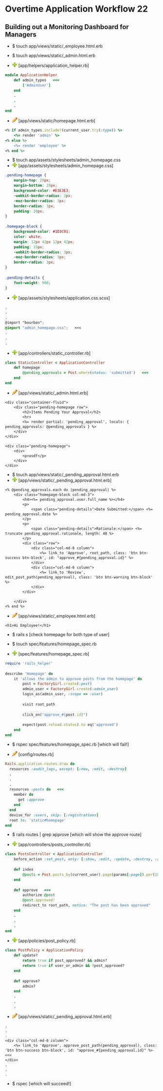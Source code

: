 # Overtime Application Workflow 22

## Building out a Monitoring Dashboard for Managers

- $ touch app/views/static/_employee.html.erb
- $ touch app/views/static/_admin.html.erb

- ![add](plus.png) [app/helpers/application_helper.rb]
```rb
module ApplicationHelper
	def admin_types   <<<
		['AdminUser']
	end
	.
	.
	.
end
```

- ![edit](edit.png) [app/views/static/homepage.html.erb]
```rb
<% if admin_types.include?(current_user.try(:type)) %>
	<%= render 'admin' %>
<% else %>
	<%= render 'employee' %>
<% end %>
```

- $ touch app/assets/stylesheets/admin_homepage.css
- ![add](plus.png) [app/assets/stylesheets/admin_homepage.css]
```css
.pending-homepage {
	margin-top: 20px;
	margin-bottom: 20px;
	background-color: #E3E3E3;
	-webkit-border-radius: 3px;
	-moz-border-radius: 3px;
	border-radius: 3px;
	padding: 20px;
}

.homepage-block {
	background-color: #1D3C91;
	color: white;
	margin: 12px 42px 12px 42px;
	padding: 15px;
	-webkit-border-radius: 3px;
	-moz-border-radius: 3px;
	border-radius: 3px;
}

.pending-details {
	font-weight: 900;
}
```

- ![add](plus.png) [app/assets/stylesheets/application.css.scss]
```scss
.
.
.
@import "bourbon";
@import "admin_homepage.css";   <<<
.
.
.
```

- ![add](plus.png) [app/controllers/static_controller.rb]
```rb
class StaticController < ApplicationController
	def homepage
		@pending_approvals = Post.where(status: 'submitted')   <<<
	end
end
```

- ![edit](edit.png) [app/views/static/_admin.html.erb]
```erb
<div class="container-fluid">
	<div class="pending-homepage row">
		<h2>Items Pending Your Approval</h2>
		<hr>
		<%= render partial: 'pending_approval', locals: { pending_approvals: @pending_approvals } %>
	</div>
</div>

<div class="pending-homepage">
	<div>
		<p>asdf</p>
	</div>
</div>
```

- $ touch app/views/static/_pending_approval.html.erb
- ![add](plus.png) [app/views/static/_pending_approval.html.erb]
```erb
<% @pending_approvals.each do |pending_approval| %>
	<div class="homepage-block col-md-3">
		<h4><%= pending_approval.user.full_name %></h4>
		<p>
			<span class="pending-details">Date Submitted:</span> <%= pending_approval.date %>
		</p>
		<p>
			<span class="pending-details">Rationale:</span> <%= truncate pending_approval.rationale, length: 48 %>
		</p>
		<div class="row">
			<div class="col-md-6 column">
				<%= link_to 'Approve', root_path, class: 'btn btn-success btn-block', id: "approve_#{pending_approval.id}" %>
			</div>
			<div class="col-md-6 column">
				<%= link_to 'Review', edit_post_path(pending_approval), class: 'btn btn-warning btn-block' %>
			</div>
		</div>

	</div>
<% end %>
```

- ![edit](edit.png) [app/views/static/_employee.html.erb]
```erb
<h1>Hi Employee!</h1>
```

- $ rails s [check homepage for both type of user]

- $ touch spec/features/homepage_spec.rb
- ![add](plus.png) [spec/features/homepage_spec.rb]
```rb
require 'rails_helper'

describe 'Homepage' do
	it 'allows the admin to approve posts from the homepage' do
		post = FactoryGirl.create(:post)
		admin_user = FactoryGirl.create(:admin_user)
		login_as(admin_user, :scope => :user)

		visit root_path

		click_on("approve_#{post.id}")

		expect(post.reload.status).to eq('approved')
	end
end
```

- $ rspec spec/features/homepage_spec.rb [which will fail!]

- ![edit](edit.png) [config/routes.rb]
```rb
Rails.application.routes.draw do
  resources :audit_logs, except: [:new, :edit, :destroy]
  .
  .
  .
  resources :posts do   <<<
    member do
      get :approve
    end
  end
  devise_for :users, skip: [:registrations]
  root to: 'static#homepage'
end
```

- $ rails routes | grep approve [which will show the approve route]

- ![add](plus.png) [app/controllers/posts_controller.rb]
```rb
class PostsController < ApplicationController
	before_action :set_post, only: [:show, :edit, :update, :destroy, :approve]   <<<

	def index
		@posts = Post.posts_by(current_user).page(params[:page]).per(10)
	end

	def approve   <<<
		authorize @post
		@post.approved!
		redirect_to root_path, notice: "The post has been approved"
	end
	.
	.
	.
end
```

- ![add](plus.png) [app/policies/post_policy.rb]
```rb
class PostPolicy < ApplicationPolicy
	def update?
		return true if post_approved? && admin?
		return true if user_or_admin && !post_approved?
	end	

	def approve?
		admin?
	end
	.
	.
	.
```

- ![edit](edit.png) [app/views/static/_pending_approval.html.erb]
```erb
.
.
.
<div class="col-md-6 column">
	<%= link_to 'Approve', approve_post_path(pending_approval), class: 'btn btn-success btn-block', id: "approve_#{pending_approval.id}" %>   <<<
</div>
.
.
.
```

- $ rspec [which will succeed!]
